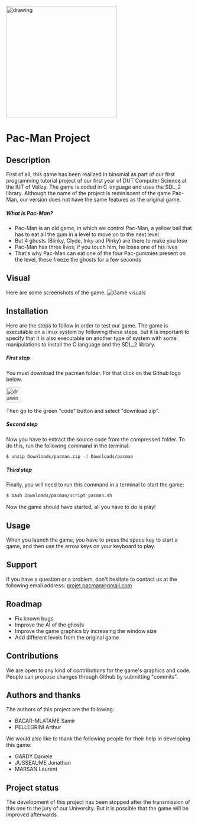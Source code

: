 <img src="https://i.goopics.net/juw6pg.png" alt="drawing" width="300" heigth="300"/>

Pac-Man Project
==============================================================

Description
--------------------------------------------------------------

First of all, this game has been realized in binomial as part of our first programming tutorial project of our first year of DUT Computer Science at the IUT of Vélizy.
The game is coded in C language and uses the SDL_2 library.
Although the name of the project is reminiscent of the game Pac-Man, our version does not have the same features as the original game.

##### What is Pac-Man? 

* Pac-Man is an old game, in which we control Pac-Man, a yellow ball that has to eat all the gum in a level to move on to the next level
* But 4 ghosts (Blinky, Clyde, Inky and Pinky) are there to make you lose
* Pac-Man has three lives, if you touch him, he loses one of his lives
* That's why Pac-Man can eat one of the four Pac-gummies present on the level, these freeze the ghosts for a few seconds

Visual
--------------------------------------------------------------

Here are some screenshots of the game.
![Game visuals][visuals]

Installation
--------------------------------------------------------------

Here are the steps to follow in order to test our game. 
The game is executable on a linux system by following these steps, but it is important to specify that it is also executable on another type of system with some manipulations to install the C language and the SDL_2 library.

##### First step

You must download the pacman folder. For that click on the Github logo below.

[<img src="https://upload.wikimedia.org/wikipedia/commons/thumb/9/91/Octicons-mark-github.svg/2048px-Octicons-mark-github.svg.png" alt="drawing" width="40" heigth="40"/>](https://github.com/arthurpellegrini/projet_pacman)

Then go to the green "code" button and select "download zip".

##### Second step

Now you have to extract the source code from the compressed folder. To do this, run the following command in the terminal: 
 ```sh
 $ unzip Downloads/pacman.zip -d Downloads/pacman
 ```

##### Third step

Finally, you will need to run this command in a terminal to start the game: 

```sh
$ bash Downloads/pacman/script_pacman.sh
```

Now the game should have started, all you have to do is play!

Usage
--------------------------------------------------------------

When you launch the game, you have to press the space key to start a game, and then use the arrow keys on your keyboard to play.

Support
--------------------------------------------------------------

If you have a question or a problem, don't hesitate to contact us at the following email address: projet.pacman@gmail.com

Roadmap
--------------------------------------------------------------

* Fix known bugs
* Improve the AI of the ghosts
* Improve the game graphics by increasing the window size
* Add different levels from the original game 


Contributions
--------------------------------------------------------------

We are open to any kind of contributions for the game's graphics and code. People can propose changes through Github by submitting "commits".

Authors and thanks
--------------------------------------------------------------

The authors of this project are the following: 

* BACAR-MLATAME Samir 
* PELLEGRINI Arthur

We would also like to thank the following people for their help in developing this game: 

* GARDY Daniele 
* JUSSEAUME Jonathan
* MARSAN Laurent 

Project status 
--------------------------------------------------------------

The development of this project has been stopped after the transmission of this one to the jury of our University. But it is possible that the game will be improved afterwards.

[//]: # (Reference link used in the body of the Markdown)
[visuals]: https://i.goopics.net/89mj9g.png
